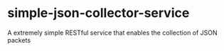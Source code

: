 # simple-json-collector-service
A extremely simple RESTful service that enables the collection of JSON packets
